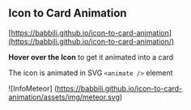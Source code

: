 ## Icon to Card Animation
[https://babbili.github.io/icon-to-card-animation](https://babbili.github.io/icon-to-card-animation/)

**Hover over the Icon** to get it animated into a card

The icon is animated in SVG ``` <animate /> ``` element

![InfoMeteor]
(https://babbili.github.io/icon-to-card-animation/assets/img/meteor.svg)
